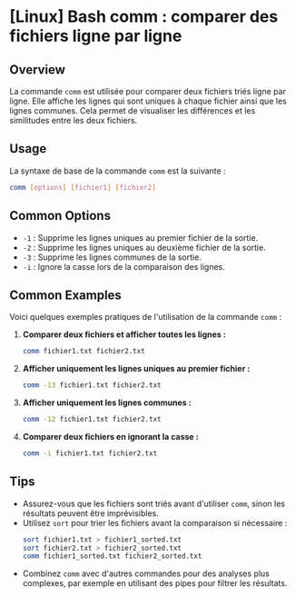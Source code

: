 # [Linux] Bash comm : comparer des fichiers ligne par ligne

## Overview
La commande `comm` est utilisée pour comparer deux fichiers triés ligne par ligne. Elle affiche les lignes qui sont uniques à chaque fichier ainsi que les lignes communes. Cela permet de visualiser les différences et les similitudes entre les deux fichiers.

## Usage
La syntaxe de base de la commande `comm` est la suivante :

```bash
comm [options] [fichier1] [fichier2]
```

## Common Options
- `-1` : Supprime les lignes uniques au premier fichier de la sortie.
- `-2` : Supprime les lignes uniques au deuxième fichier de la sortie.
- `-3` : Supprime les lignes communes de la sortie.
- `-i` : Ignore la casse lors de la comparaison des lignes.

## Common Examples
Voici quelques exemples pratiques de l'utilisation de la commande `comm` :

1. **Comparer deux fichiers et afficher toutes les lignes :**
   ```bash
   comm fichier1.txt fichier2.txt
   ```

2. **Afficher uniquement les lignes uniques au premier fichier :**
   ```bash
   comm -13 fichier1.txt fichier2.txt
   ```

3. **Afficher uniquement les lignes communes :**
   ```bash
   comm -12 fichier1.txt fichier2.txt
   ```

4. **Comparer deux fichiers en ignorant la casse :**
   ```bash
   comm -i fichier1.txt fichier2.txt
   ```

## Tips
- Assurez-vous que les fichiers sont triés avant d'utiliser `comm`, sinon les résultats peuvent être imprévisibles.
- Utilisez `sort` pour trier les fichiers avant la comparaison si nécessaire :
  ```bash
  sort fichier1.txt > fichier1_sorted.txt
  sort fichier2.txt > fichier2_sorted.txt
  comm fichier1_sorted.txt fichier2_sorted.txt
  ```
- Combinez `comm` avec d'autres commandes pour des analyses plus complexes, par exemple en utilisant des pipes pour filtrer les résultats.
